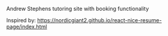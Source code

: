Andrew Stephens tutoring site with booking functionality

Inspired by: https://nordicgiant2.github.io/react-nice-resume-page/index.html

